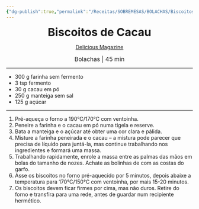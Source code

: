 ```yaml
---
{"dg-publish":true,"permalink":"/Receitas/SOBREMESAS/BOLACHAS/Biscoitos de Cacau/","title":"Biscoitos de Cacau","tags":["💚ok"]}
---
```


<div style="text-align: center;"> <span style="font-size: 30px;"><b>Biscoitos de Cacau</b></span> </div>

<span class="center"> <center> [Delicious Magazine](https://www.deliciousmagazine.co.uk/recipes/nigella-lawsons-chocolate-biscuits/) </center></span>

<div style="text-align: center;"> <span style="font-size: 16px;">  Bolachas | 45 min </span> </div>

---
- 300 g farinha sem fermento
- 3 tsp fermento
- 30 g cacau em pó
- 250 g manteiga sem sal
- 125 g açúcar
---
1. Pré-aqueça o forno a 190°C/170°C com ventoinha.
2. Peneire a farinha e o cacau em pó numa tigela e reserve.
3. Bata a manteiga e o açúcar até obter uma cor clara e pálida.
4. Misture a farinha peneirada e o cacau – a mistura pode parecer que precisa de líquido para juntá-la, mas continue trabalhando nos ingredientes e formará uma massa.
5. Trabalhando rapidamente, enrole a massa entre as palmas das mãos em bolas do tamanho de nozes. Achate as bolinhas de com as costas do garfo.
6. Asse os biscoitos no forno pré-aquecido por 5 minutos, depois abaixe a temperatura para 170°C/150°C com ventoinha, por mais 15-20 minutos.
7. Os biscoitos devem ficar firmes por cima, mas não duros. Retire do forno e transfira para uma rede, antes de guardar num recipiente hermético.

